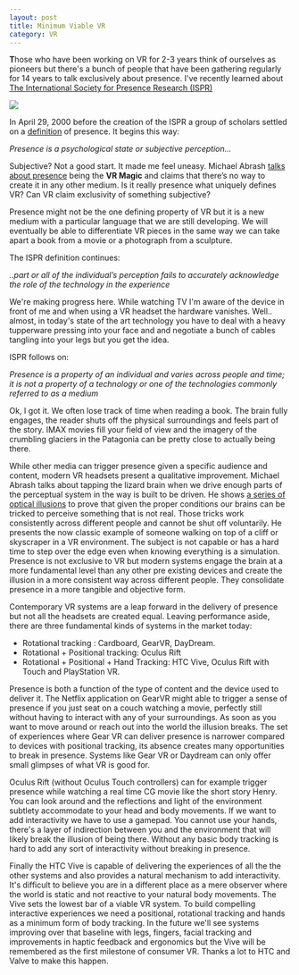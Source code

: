 ```yaml
---
layout: post
title: Minimum Viable VR
category: VR
---
```


<strong class="dropcap">T</strong>hose who have been working on VR for 2-3 years think of ourselves as pioneers but there's a bunch of people that have been gathering regularly for 14 years to talk exclusively about presence. I've recently learned about <a href="http://ispr.info/">The International Society for Presence Research (ISPR)</a>

  <img src='http://d1l1ifh5i7l9sd.cloudfront.net/wp-content/blogs.dir/36/files/2009/10/ISPR-ICA2016-500.jpg'>

  In April 29, 2000 before the creation of the ISPR a group of scholars settled on a <a href="https://ispr.info/about-presence-2/about-presence/">definition</a> of presence. It begins this way:

  <em>Presence is a psychological state or subjective perception...</em>

  Subjective? Not a good start. It made me feel uneasy. Michael Abrash <a href="http://media.steampowered.com/apps/abrashblog/Abrash%20Dev%20Days%202014.pdf">talks about presence</a> being the <b>VR Magic</b> and claims that there’s no way to create it in any other medium. Is it really presence what uniquely defines VR? Can VR claim exclusivity of something subjective?

 Presence might not be the one defining property of VR but it is a new medium with a particular language that we are still developing. We will eventually be able to differentiate VR pieces in the same way we can take apart a book from a movie or a photograph from a sculpture.

  The ISPR definition continues:

  <em>..part or all of the individual’s perception fails to accurately acknowledge the role of the technology in the experience</em>

  We're making progress here. While watching TV I'm aware of the device in front of me and when using a VR headset the hardware vanishes. Well.. almost, in today's state of the art technology you have to deal with a heavy tupperware pressing into your face and and negotiate a bunch of cables tangling into your legs but you get the idea.

  ISPR follows on:

  <em>Presence is a property of an individual and varies across people and time; it is not a property of a technology or one of the technologies commonly referred to as a medium</em>

  Ok, I got it. We often lose track of time when reading a book. The brain fully engages, the reader shuts off the physical surroundings and feels part of the story. IMAX movies fill your field of view and the imagery of the crumbling glaciers in the Patagonia can be pretty close to actually being there.

  While other media can trigger presence given a specific audience and content, modern VR headsets present a qualitative improvement. Michael Abrash talks about tapping the lizard brain when we drive enough parts of the perceptual system in the way is built to be driven. He shows <a href="https://www.youtube.com/watch?v=qD3w3cAhEYU">a series of optical illusions</a> to prove that given the proper conditions our brains can be tricked to perceive something that is not real. Those tricks work consistently across different people and cannot be shut off voluntarily. He presents the now classic example of someone walking on top of a cliff or skyscraper in a VR environment. The subject is not capable or has a hard time to step over the edge even when knowing everything is a simulation. Presence is not exclusive to VR but modern systems engage the brain at a more fundamental level than any other pre existing devices and create the illusion in a more consistent way across different people. They consolidate presence in a more tangible and objective form.

  Contemporary VR systems are a leap forward in the delivery of presence but not all the headsets are created equal. Leaving performance aside, there are three fundamental kinds of systems in the market today:

  - Rotational tracking : Cardboard, GearVR, DayDream.
  - Rotational + Positional tracking: Oculus Rift
  - Rotational + Positional + Hand Tracking: HTC Vive, Oculus Rift with Touch and PlayStation VR.

  Presence is both a function of the type of content and the device used to deliver it. The Netflix application on GearVR might able to trigger a sense of presence if you just seat on a couch watching a movie, perfectly still without having to interact with any of your surroundings. As soon as you want to move around or reach out into the world the illusion breaks. The set of experiences where Gear VR can deliver presence is narrower compared to devices with positional tracking, its absence creates many opportunities to break in presence. Systems like Gear VR or Daydream can only offer small glimpses of what VR is good for.

  Oculus Rift (without Oculus Touch controllers) can for example trigger presence while watching a real time CG movie like the short story Henry. You can look around and the reflections and light of the environment subtlety accommodate to your head and body movements. If we want to add interactivity we have to use a gamepad. You cannot use your hands, there's a layer of indirection between you and the environment that will likely break the illusion of being there. Without any basic body tracking is hard to add any sort of interactivity without breaking in presence.

  Finally the HTC Vive is capable of delivering the experiences of all the the other systems and also provides a natural mechanism to add interactivity. It's difficult to believe you are in a different place as a mere observer where the world is static and not reactive to your natural body movements. The Vive sets the lowest bar of a viable VR system. To build compelling interactive experiences we need a positional, rotational tracking and hands as a minimum form of body tracking. In the future we'll see systems improving over that baseline with legs, fingers, facial tracking and improvements in haptic feedback and ergonomics but the Vive will be remembered as the first milestone of consumer VR. Thanks a lot to HTC and Valve to make this happen.
